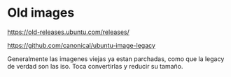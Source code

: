 # Old images


https://old-releases.ubuntu.com/releases/


https://github.com/canonical/ubuntu-image-legacy


Generalmente las imagenes viejas ya estan parchadas, como que la legacy de verdad son las iso.
Toca convertirlas y reducir su tamaño.



